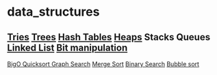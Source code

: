 # data_structures

[Tries](https://en.wikipedia.org/wiki/Trie)
[Trees](https://en.wikipedia.org/wiki/Tree_(data_structure))
[Hash Tables](https://en.wikipedia.org/wiki/Hash_table)
[Heaps](https://en.wikipedia.org/wiki/Heap_(data_structure))
 Stacks Queues
[Linked List](https://en.wikipedia.org/wiki/Linked_list)
[Bit manipulation](https://en.wikipedia.org/wiki/Bit_manipulation )
-----------------
[BigO ](https://en.wikipedia.org/wiki/Big_O_notation)
[Quicksort ](https://en.wikipedia.org/wiki/Quicksort)
[Graph Search](https://en.wikipedia.org/wiki/Graph_traversal)
[Merge Sort](https://en.wikipedia.org/wiki/Merge_sort)
[Binary Search](https://en.wikipedia.org/wiki/Binary_search_algorithm)
[Bubble sort](https://en.wikipedia.org/wiki/Bubble_sort)

